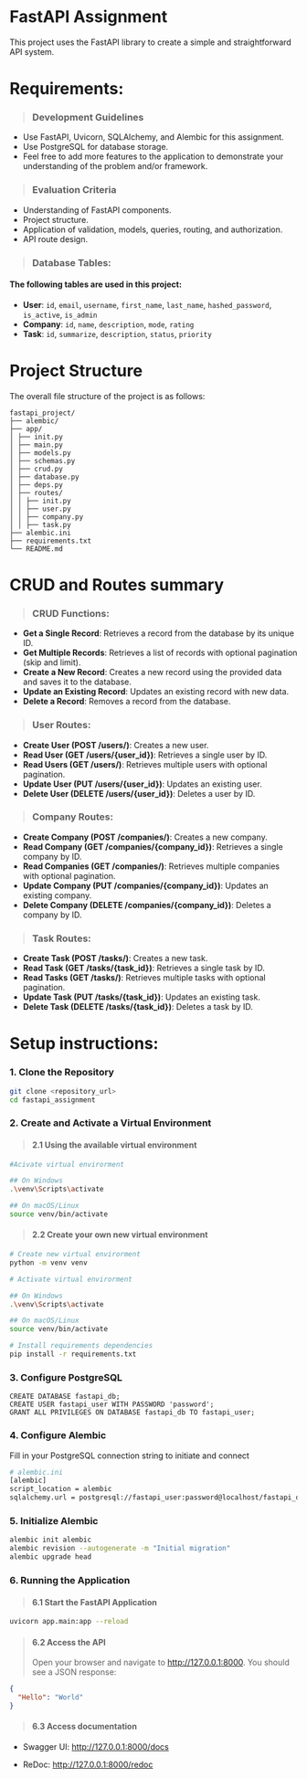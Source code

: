 # FastAPI Assignment

This project uses the FastAPI library to create a simple and straightforward API system.

# Requirements:

> ### Development Guidelines

- Use FastAPI, Uvicorn, SQLAlchemy, and Alembic for this assignment.
- Use PostgreSQL for database storage.
- Feel free to add more features to the application to demonstrate your understanding of the problem and/or framework.

> ### Evaluation Criteria

- Understanding of FastAPI components.
- Project structure.
- Application of validation, models, queries, routing, and authorization.
- API route design.

> ### Database Tables:

#### The following tables are used in this project:

- **User**: `id`, `email`, `username`, `first_name`, `last_name`, `hashed_password`, `is_active`, `is_admin`
- **Company**: `id`, `name`, `description`, `mode`, `rating`
- **Task**: `id`, `summarize`, `description`, `status`, `priority`

# Project Structure

The overall file structure of the project is as follows:

```
fastapi_project/
├── alembic/
├── app/
│ ├── init.py
│ ├── main.py
│ ├── models.py
│ ├── schemas.py
│ ├── crud.py
│ ├── database.py
│ ├── deps.py
│ ├── routes/
│ │ ├── init.py
│ │ ├── user.py
│ │ ├── company.py
│ │ ├── task.py
├── alembic.ini
├── requirements.txt
└── README.md
```

# CRUD and Routes summary

> ### CRUD Functions:

- **Get a Single Record**: Retrieves a record from the database by its unique ID.
- **Get Multiple Records**: Retrieves a list of records with optional pagination (skip and limit).
- **Create a New Record**: Creates a new record using the provided data and saves it to the database.
- **Update an Existing Record**: Updates an existing record with new data.
- **Delete a Record**: Removes a record from the database.

> ### User Routes:

- **Create User (POST /users/)**: Creates a new user.
- **Read User (GET /users/{user_id})**: Retrieves a single user by ID.
- **Read Users (GET /users/)**: Retrieves multiple users with optional pagination.
- **Update User (PUT /users/{user_id})**: Updates an existing user.
- **Delete User (DELETE /users/{user_id})**: Deletes a user by ID.

> ### Company Routes:

- **Create Company (POST /companies/)**: Creates a new company.
- **Read Company (GET /companies/{company_id})**: Retrieves a single company by ID.
- **Read Companies (GET /companies/)**: Retrieves multiple companies with optional pagination.
- **Update Company (PUT /companies/{company_id})**: Updates an existing company.
- **Delete Company (DELETE /companies/{company_id})**: Deletes a company by ID.

> ### Task Routes:

- **Create Task (POST /tasks/)**: Creates a new task.
- **Read Task (GET /tasks/{task_id})**: Retrieves a single task by ID.
- **Read Tasks (GET /tasks/)**: Retrieves multiple tasks with optional pagination.
- **Update Task (PUT /tasks/{task_id})**: Updates an existing task.
- **Delete Task (DELETE /tasks/{task_id})**: Deletes a task by ID.

# Setup instructions:

### 1. Clone the Repository

```bash
git clone <repository_url>
cd fastapi_assignment
```

### 2. Create and Activate a Virtual Environment

> #### 2.1 Using the available virtual environment

```bash
#Acivate virtual envirorment

## On Windows
.\venv\Scripts\activate

## On macOS/Linux
source venv/bin/activate
```

> #### 2.2 Create your own new virtual environment

```bash
# Create new virtual envirorment
python -m venv venv
```

```bash
# Activate virtual envirorment

## On Windows
.\venv\Scripts\activate

## On macOS/Linux
source venv/bin/activate
```

```bash
# Install requirements dependencies
pip install -r requirements.txt
```

### 3. Configure PostgreSQL

```PostgreSQL
CREATE DATABASE fastapi_db;
CREATE USER fastapi_user WITH PASSWORD 'password';
GRANT ALL PRIVILEGES ON DATABASE fastapi_db TO fastapi_user;
```

### 4. Configure Alembic

Fill in your PostgreSQL connection string to initiate and connect

```bash
# alembic.ini
[alembic]
script_location = alembic
sqlalchemy.url = postgresql://fastapi_user:password@localhost/fastapi_db
```

### 5. Initialize Alembic

```bash
alembic init alembic
alembic revision --autogenerate -m "Initial migration"
alembic upgrade head
```

### 6. Running the Application

> #### 6.1 Start the FastAPI Application

```bash
uvicorn app.main:app --reload
```

> #### 6.2 Access the API
>
> Open your browser and navigate to http://127.0.0.1:8000. You should see a JSON response:

```json
{
  "Hello": "World"
}
```

> #### 6.3 Access documentation

- Swagger UI: http://127.0.0.1:8000/docs

- ReDoc: http://127.0.0.1:8000/redoc
